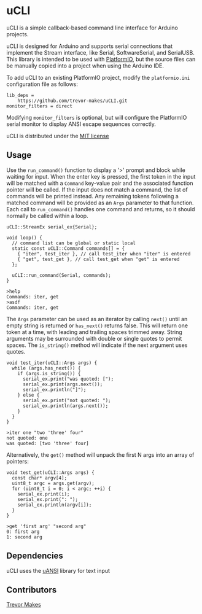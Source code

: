 # uCLI

uCLI is a simple callback-based command line interface for Arduino projects.

uCLI is designed for Arduino and supports serial connections that implement the Stream interface, like Serial, SoftwareSerial, and SerialUSB. This library is intended to be used with [PlatformIO](https://platformio.org/), but the source files can be manually copied into a project when using the Arduino IDE.

To add uCLI to an existing PlatformIO project, modify the `platformio.ini` configuration file as follows:

```
lib_deps =
    https://github.com/trevor-makes/uCLI.git
monitor_filters = direct
```

Modifying `monitor_filters` is optional, but will configure the PlatformIO serial monitor to display ANSI escape sequences correctly.

uCLI is distributed under the [MIT license](LICENSE.txt)

## Usage

Use the `run_command()` function to display a '>' prompt and block while waiting for input. When the enter key is pressed, the first token in the input will be matched with a `Command` key-value pair and the associated function pointer will be called. If the input does not match a command, the list of commands will be printed instead. Any remaining tokens following a matched command will be provided as an `Args` parameter to that function. Each call to `run_command()` handles one command and returns, so it should normally be called within a loop.

```
uCLI::StreamEx serial_ex{Serial};

void loop() {
  // command list can be global or static local
  static const uCLI::Command commands[] = {
    { "iter", test_iter }, // call test_iter when "iter" is entered
    { "get", test_get }, // call test_get when "get" is entered
  };

  uCLI::run_command(Serial, commands);
}
```

```
>help
Commands: iter, get
>asdf
Commands: iter, get
```

The `Args` parameter can be used as an iterator by calling `next()` until an empty string is returned or `has_next()` returns false. This will return one token at a time, with leading and trailing spaces trimmed away. String arguments may be surrounded with double or single quotes to permit spaces. The `is_string()` method will indicate if the next argument uses quotes.

```
void test_iter(uCLI::Args args) {
  while (args.has_next()) {
    if (args.is_string()) {
      serial_ex.print("was quoted: [");
      serial_ex.print(args.next());
      serial_ex.println("]");
    } else {
      serial_ex.print("not quoted: ");
      serial_ex.println(args.next());
    }
  }
}
```

```
>iter one "two 'three' four"
not quoted: one
was quoted: [two 'three' four]
```

Alternatively, the `get()` method will unpack the first N args into an array of pointers:

```
void test_get(uCLI::Args args) {
  const char* argv[4];
  uint8_t argc = args.get(argv);
  for (uint8_t i = 0; i < argc; ++i) {
    serial_ex.print(i);
    serial_ex.print(": ");
    serial_ex.println(argv[i]);
  }
}
```

```
>get 'first arg' "second arg"
0: first arg
1: second arg
```

## Dependencies

uCLI uses the [uANSI](https://github.com/trevor-makes/uANSI) library for text input

## Contributors

[Trevor Makes](mailto:the.trevor.makes@gmail.com)
